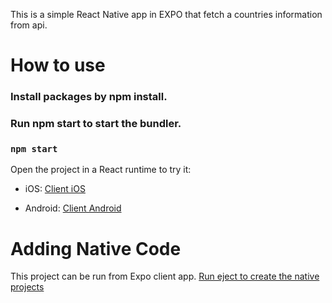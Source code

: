This is a simple React Native app in EXPO that fetch a countries information from api.
# How to use
### Install packages by npm install.

### Run npm start to start the bundler.
### `npm start`
Open the project in a React runtime to try it:

- iOS: [Client iOS](https://itunes.apple.com/app/apple-store/id982107779) 

- Android: [Client Android](https://play.google.com/store/apps/details?id=host.exp.exponent&referrer=blankexample)

# Adding Native Code

This project can be run from Expo client app.
[Run eject to create the native projects](https://avancera.app/handouts/cross-plattform-utveckling/edd001e4-8d95-491d-9dc6-5824765f816b/#expo-projekt-kan-uppgraderas-från-managed-workflow-till-bare-workflow-via-expo-eject)

